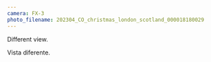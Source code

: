 ```yaml
---
camera: FX-3
photo_filename: 202304_CO_christmas_london_scotland_000018180029
---
```


Different view.

Vista diferente.